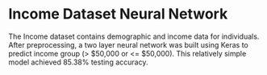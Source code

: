 # Income Dataset Neural Network
The Income dataset contains demographic and income data for individuals. After preprocessing, a two layer neural network was built using Keras to predict income group (> $50,000 or <= $50,000). This relatively simple model achieved 85.38% testing accuracy. 
